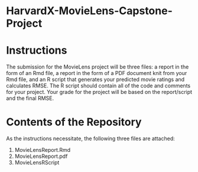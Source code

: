 # HarvardX-MovieLens-Capstone-Project


# Instructions
The submission for the MovieLens project will be three files: a report in the form of an Rmd file, a report in the form of a PDF document knit from your Rmd file, and an R script that generates your predicted movie ratings and calculates RMSE. The R script should contain all of the code and comments for your project. Your grade for the project will be based on the report/script and the final RMSE.

# Contents of the Repository
As the instructions necessitate, the following three files are attached: <br />
1. MovieLensReport.Rmd <br />
2. MovieLensReport.pdf <br />
3. MovieLensRScript <br />

